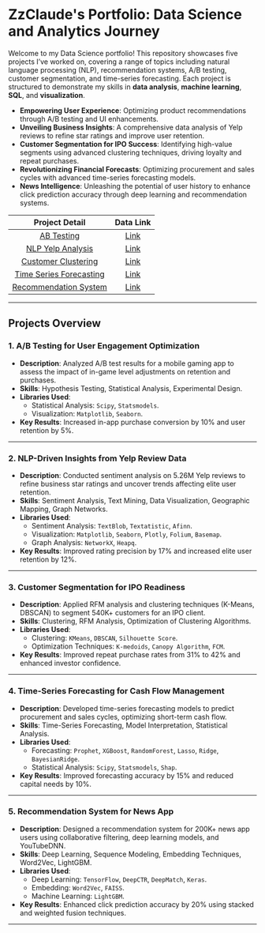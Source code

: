 # **ZzClaude's Portfolio: Data Science and Analytics Journey**

Welcome to my Data Science portfolio! This repository showcases five projects I’ve worked on, covering a range of topics including natural language processing (NLP), recommendation systems, A/B testing, customer segmentation, and time-series forecasting. Each project is structured to demonstrate my skills in **data analysis**, **machine learning**, **SQL**, and **visualization**.

- **Empowering User Experience**: Optimizing product recommendations through A/B testing and UI enhancements.  
- **Unveiling Business Insights**: A comprehensive data analysis of Yelp reviews to refine star ratings and improve user retention.  
- **Customer Segmentation for IPO Success**: Identifying high-value segments using advanced clustering techniques, driving loyalty and repeat purchases.  
- **Revolutionizing Financial Forecasts**: Optimizing procurement and sales cycles with advanced time-series forecasting models.
- **News Intelligence**: Unleashing the potential of user history to enhance click prediction accuracy through deep learning and recommendation systems.  

| Project Detail | Data Link |
|:---------------:|:---------:|
| [AB Testing](https://github.com/ZzClaude/DS-Portfolio/blob/main/AB-Testing-User-Engagement/readme.md) | [Link](https://drive.google.com/drive/folders/1C8HnbdoFgt83fhCzPXYCp938QK_uKAv0?usp=drive_link) |
| [NLP Yelp Analysis](https://github.com/ZzClaude/DS-Portfolio/blob/main/NLP-Yelp-Analysis/readme.md) | [Link](https://drive.google.com/drive/folders/1YL5eo2ko3elyS5r0fC879d74XDuvJV40?usp=drive_link) |
| [Customer Clustering](https://github.com/ZzClaude/DS-Portfolio/blob/main/Customer-Clustering/readme.md) | [Link](https://drive.google.com/drive/folders/1U5BdXPyVNrz6sj4dK6-ZIvIhofZrK2Ms?usp=drive_link) |
| [Time Series Forecasting](https://github.com/ZzClaude/DS-Portfolio/blob/main/Time-Series-Forecasting/readme.md) | [Link](https://drive.google.com/drive/folders/1_T-xKzzkrPtO5KlqP3-XblTMnljQFZG6?usp=drive_link) |
| [Recommendation System](https://github.com/ZzClaude/DS-Portfolio/blob/main/Recommendation-System/readme.md) | [Link](https://drive.google.com/drive/folders/1Zkwe0_W8h86adkzXer42t2e-3nPvuuQU?usp=drive_link) |

---

## **Projects Overview**

### 1. **A/B Testing for User Engagement Optimization**
- **Description**: Analyzed A/B test results for a mobile gaming app to assess the impact of in-game level adjustments on retention and purchases.
- **Skills**: Hypothesis Testing, Statistical Analysis, Experimental Design.
- **Libraries Used**: 
  - Statistical Analysis: `Scipy`, `Statsmodels`.
  - Visualization: `Matplotlib`, `Seaborn`.
- **Key Results**: Increased in-app purchase conversion by 10% and user retention by 5%.

---

### 2. **NLP-Driven Insights from Yelp Review Data**
- **Description**: Conducted sentiment analysis on 5.26M Yelp reviews to refine business star ratings and uncover trends affecting elite user retention.
- **Skills**: Sentiment Analysis, Text Mining, Data Visualization, Geographic Mapping, Graph Networks.
- **Libraries Used**: 
  - Sentiment Analysis: `TextBlob`, `Textatistic`, `Afinn`.
  - Visualization: `Matplotlib`, `Seaborn`, `Plotly`, `Folium`, `Basemap`.
  - Graph Analysis: `NetworkX`, `Heapq`.
- **Key Results**: Improved rating precision by 17% and increased elite user retention by 12%.

---

### 3. **Customer Segmentation for IPO Readiness**
- **Description**: Applied RFM analysis and clustering techniques (K-Means, DBSCAN) to segment 540K+ customers for an IPO client.
- **Skills**: Clustering, RFM Analysis, Optimization of Clustering Algorithms.
- **Libraries Used**: 
  - Clustering: `KMeans`, `DBSCAN`, `Silhouette Score`.
  - Optimization Techniques: `K-medoids`, `Canopy Algorithm`, `FCM`.
- **Key Results**: Improved repeat purchase rates from 31% to 42% and enhanced investor confidence.

---

### 4. **Time-Series Forecasting for Cash Flow Management**
- **Description**: Developed time-series forecasting models to predict procurement and sales cycles, optimizing short-term cash flow.
- **Skills**: Time-Series Forecasting, Model Interpretation, Statistical Analysis.
- **Libraries Used**: 
  - Forecasting: `Prophet`, `XGBoost`, `RandomForest`, `Lasso`, `Ridge`, `BayesianRidge`.
  - Statistical Analysis: `Scipy`, `Statsmodels`, `Shap`.
- **Key Results**: Improved forecasting accuracy by 15% and reduced capital needs by 10%.

---

### 5. **Recommendation System for News App**
- **Description**: Designed a recommendation system for 200K+ news app users using collaborative filtering, deep learning models, and YouTubeDNN.
- **Skills**: Deep Learning, Sequence Modeling, Embedding Techniques, Word2Vec, LightGBM.
- **Libraries Used**: 
  - Deep Learning: `TensorFlow`, `DeepCTR`, `DeepMatch`, `Keras`.
  - Embedding: `Word2Vec`, `FAISS`.
  - Machine Learning: `LightGBM`.
- **Key Results**: Enhanced click prediction accuracy by 20% using stacked and weighted fusion techniques.

---
